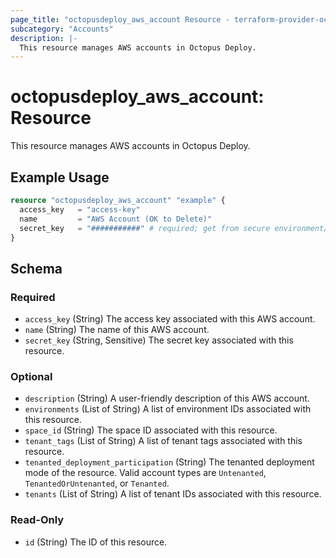 ```yaml
---
page_title: "octopusdeploy_aws_account Resource - terraform-provider-octopusdeploy"
subcategory: "Accounts"
description: |-
  This resource manages AWS accounts in Octopus Deploy.
---
```


# octopusdeploy_aws_account: Resource

This resource manages AWS accounts in Octopus Deploy.

## Example Usage

```terraform
resource "octopusdeploy_aws_account" "example" {
  access_key   = "access-key"
  name         = "AWS Account (OK to Delete)"
  secret_key   = "###########" # required; get from secure environment/store
}
```
<!-- schema generated by tfplugindocs -->
## Schema

### Required

- `access_key` (String) The access key associated with this AWS account.
- `name` (String) The name of this AWS account.
- `secret_key` (String, Sensitive) The secret key associated with this resource.

### Optional

- `description` (String) A user-friendly description of this AWS account.
- `environments` (List of String) A list of environment IDs associated with this resource.
- `space_id` (String) The space ID associated with this resource.
- `tenant_tags` (List of String) A list of tenant tags associated with this resource.
- `tenanted_deployment_participation` (String) The tenanted deployment mode of the resource. Valid account types are `Untenanted`, `TenantedOrUntenanted`, or `Tenanted`.
- `tenants` (List of String) A list of tenant IDs associated with this resource.

### Read-Only

- `id` (String) The ID of this resource.


